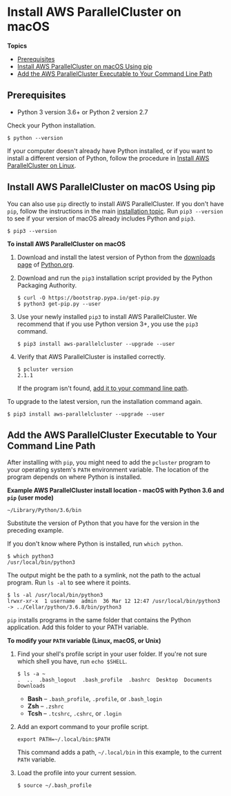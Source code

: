 # Install AWS ParallelCluster on macOS<a name="install-macos"></a>

**Topics**
+ [Prerequisites](#install-bundle-macos-os-prereq)
+ [Install AWS ParallelCluster on macOS Using pip](#install-macos-pip)
+ [Add the AWS ParallelCluster Executable to Your Command Line Path](#install-macos-path)

## Prerequisites<a name="install-bundle-macos-os-prereq"></a>
+ Python 3 version 3\.6\+ or Python 2 version 2\.7

Check your Python installation\.

```
$ python --version
```

If your computer doesn't already have Python installed, or if you want to install a different version of Python, follow the procedure in [Install AWS ParallelCluster on Linux](install-linux.md)\.

## Install AWS ParallelCluster on macOS Using pip<a name="install-macos-pip"></a>

You can also use `pip` directly to install AWS ParallelCluster\. If you don't have `pip`, follow the instructions in the main [installation topic](install.md)\. Run `pip3 --version` to see if your version of macOS already includes Python and `pip3`\.

```
$ pip3 --version
```

**To install AWS ParallelCluster on macOS**

1. Download and install the latest version of Python from the [downloads page](https://www.python.org/downloads/mac-osx/) of [Python\.org](https://www.python.org)\.

1. Download and run the `pip3` installation script provided by the Python Packaging Authority\.

   ```
   $ curl -O https://bootstrap.pypa.io/get-pip.py
   $ python3 get-pip.py --user
   ```

1. Use your newly installed `pip3` to install AWS ParallelCluster\. We recommend that if you use Python version 3\+, you use the `pip3` command\.

   ```
   $ pip3 install aws-parallelcluster --upgrade --user
   ```

1. Verify that AWS ParallelCluster is installed correctly\.

   ```
   $ pcluster version
   2.1.1
   ```

   If the program isn't found, [add it to your command line path](#install-macos-path)\.

To upgrade to the latest version, run the installation command again\.

```
$ pip3 install aws-parallelcluster --upgrade --user
```

## Add the AWS ParallelCluster Executable to Your Command Line Path<a name="install-macos-path"></a>

After installing with `pip`, you might need to add the `pcluster` program to your operating system's `PATH` environment variable\. The location of the program depends on where Python is installed\.

**Example AWS ParallelCluster install location \- macOS with Python 3\.6 and `pip` \(user mode\)**  

```
~/Library/Python/3.6/bin
```
Substitute the version of Python that you have for the version in the preceding example\.

If you don't know where Python is installed, run `which python`\.

```
$ which python3
/usr/local/bin/python3
```

The output might be the path to a symlink, not the path to the actual program\. Run `ls -al` to see where it points\.

```
$ ls -al /usr/local/bin/python3
lrwxr-xr-x  1 username  admin  36 Mar 12 12:47 /usr/local/bin/python3 -> ../Cellar/python/3.6.8/bin/python3
```

`pip` installs programs in the same folder that contains the Python application\. Add this folder to your PATH variable\.

**To modify your `PATH` variable \(Linux, macOS, or Unix\)**

1. Find your shell's profile script in your user folder\. If you're not sure which shell you have, run `echo $SHELL`\.

   ```
   $ ls -a ~
   .  ..  .bash_logout  .bash_profile  .bashrc  Desktop  Documents  Downloads
   ```
   + **Bash** – `.bash_profile`, `.profile`, or `.bash_login`
   + **Zsh** – `.zshrc`
   + **Tcsh** – `.tcshrc`, `.cshrc`, or `.login`

1. Add an export command to your profile script\.

   ```
   export PATH=~/.local/bin:$PATH
   ```

   This command adds a path, `~/.local/bin` in this example, to the current `PATH` variable\.

1. Load the profile into your current session\.

   ```
   $ source ~/.bash_profile
   ```
